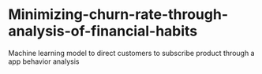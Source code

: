 # Minimizing-churn-rate-through-analysis-of-financial-habits


 Machine learning model to direct customers to subscribe product through a app behavior analysis
